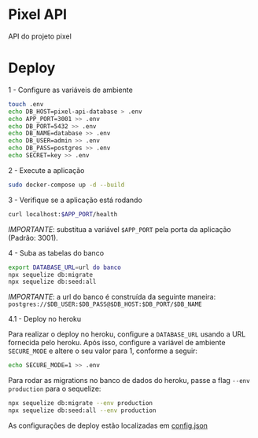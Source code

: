 # Pixel API

API do projeto pixel

# Deploy

1 - Configure as variáveis de ambiente

```bash
touch .env
echo DB_HOST=pixel-api-database > .env
echo APP_PORT=3001 >> .env
echo DB_PORT=5432 >> .env
echo DB_NAME=database >> .env
echo DB_USER=admin >> .env
echo DB_PASS=postgres >> .env
echo SECRET=key >> .env
```

2 - Execute a aplicação

```bash
sudo docker-compose up -d --build
```

3 - Verifique se a aplicação está rodando

```bash
curl localhost:$APP_PORT/health
```

_IMPORTANTE_: substitua a variável `$APP_PORT` pela porta da aplicação (Padrão: 3001).

4 - Suba as tabelas do banco

```bash
export DATABASE_URL=url do banco
npx sequelize db:migrate
npx sequelize db:seed:all
```

_IMPORTANTE_: a url do banco é construída da seguinte maneira: `postgres://$DB_USER:$DB_PASS@$DB_HOST:$DB_PORT/$DB_NAME`

4.1 - Deploy no heroku

Para realizar o deploy no heroku, configure a `DATABASE_URL` usando a URL fornecida pelo heroku. Após isso, configure a
variável de ambiente `SECURE_MODE` e altere o seu valor para 1, conforme a seguir:

```bash
echo SECURE_MODE=1 >> .env
```

Para rodar as migrations no banco de dados do heroku, passe a flag `--env production` para o sequelize:

```bash
npx sequelize db:migrate --env production
npx sequelize db:seed:all --env production
```

As configurações de deploy estão localizadas em [config.json](./src/database/config/config.json)
